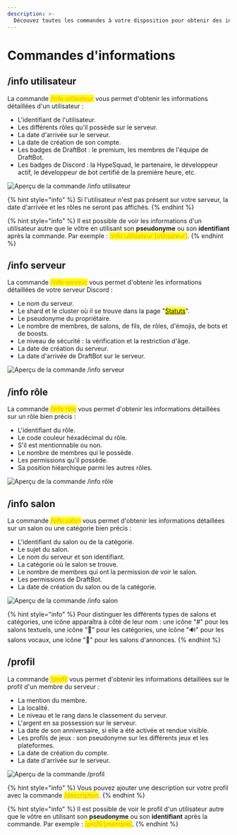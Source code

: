 ```yaml
---
description: >-
  Découvez toutes les commandes à votre disposition pour obtenir des informations détaillées sur un sujet précis.
---
```


# Commandes d'informations

## /info utilisateur

La commande <mark style="color:orange;">/info utilisateur</mark> vous permet d'obtenir les informations détaillées d'un utilisateur :

- L'identifiant de l'utilisateur.
- Les différents rôles qu'il possède sur le serveur.
- La date d'arrivée sur le serveur.
- La date de création de son compte.
- Les badges de DraftBot : le premium, les membres de l'équipe de DraftBot.
- Les badges de Discord : la HypeSquad, le partenaire, le développeur actif, le développeur de bot certifié de la première heure, etc.

![Aperçu de la commande /info utilisateur](../.gitbook/assets/info-commands/infouser.png)

{% hint style="info" %}
Si l'utilisateur n'est pas présent sur votre serveur, la date d'arrivée et les rôles ne seront pas affichés.
{% endhint %}

{% hint style="info" %}
Il est possible de voir les informations d'un utilisateur autre que le vôtre en utilisant son **pseudonyme** ou son **identifiant** après la commande. Par exemple : <mark style="color:orange;">/info utilisateur [utilisateur]</mark>.
{% endhint %}

## /info serveur

La commande <mark style="color:orange;">/info serveur</mark> vous permet d'obtenir les informations détaillées de votre serveur Discord :

- Le nom du serveur.
- Le shard et le cluster où il se trouve dans la page "<mark style="color:blue;">[Statuts](https://www.draftbot.fr/statuts)</mark>".
- Le pseudonyme du propriétaire.
- Le nombre de membres, de salons, de fils, de rôles, d'émojis, de bots et de boosts.
- Le niveau de sécurité : la vérification et la restriction d'âge.
- La date de création du serveur.
- La date d'arrivée de DraftBot sur le serveur.

![Aperçu de la commande /info serveur](../.gitbook/assets/info-commands/infoserver.png)

## /info rôle

La commande <mark style="color:orange;">/info rôle</mark> vous permet d'obtenir les informations détaillées sur un rôle bien précis :

- L'identifiant du rôle.
- Le code couleur héxadécimal du rôle.
- S'il est mentionnable ou non.
- Le nombre de membres qui le possède.
- Les permissions qu'il possède.
- Sa position hiéarchique parmi les autres rôles.

![Aperçu de la commande /info rôle](../.gitbook/assets/info-commands/inforole.png)

## /info salon

La commande <mark style="color:orange;">/info salon</mark> vous permet d'obtenir les informations détaillées sur un salon ou une catégorie bien précis :

- L'identifiant du salon ou de la catégorie.
- Le sujet du salon.
- Le nom du serveur et son identifiant.
- La catégorie où le salon se trouve.
- Le nombre de membres qui ont la permission de voir le salon.
- Les permissions de DraftBot.
- La date de création du salon ou de la catégorie.

![Aperçu de la commande /info salon](../.gitbook/assets/info-commands/infochannel.png)

{% hint style="info" %}
Pour distinguer les différents types de salons et catégories, une icône apparaîtra à côté de leur nom : une icône "#" pour les salons textuels, une icône "📁" pour les catégories, une icône "🔊" pour les salons vocaux, une icône "📢" pour les salons d'annonces.
{% endhint %}

## /profil

La commande <mark style="color:orange;">/profil</mark> vous permet d'obtenir les informations détaillées sur le profil d'un membre du serveur :

- La mention du membre.
- La localité.
- Le niveau et le rang dans le classement du serveur.
- L'argent en sa possession sur le serveur.
- La date de son anniversaire, si elle a été activée et rendue visible.
- Les profils de jeux : son pseudonyme sur les différents jeux et les plateformes.
- La date de création du compte.
- La date d'arrivée sur le serveur.

![Aperçu de la commande /profil](../.gitbook/assets/info-commands/profil.png)

{% hint style="info" %}
Vous pouvez ajouter une description sur votre profil avec la commande <mark style="color:orange;">/description</mark>.
{% endhint %}

{% hint style="info" %}
Il est possible de voir le profil d'un utilisateur autre que le vôtre en utilisant son **pseudonyme** ou son **identifiant** après la commande. Par exemple : <mark style="color:orange;">/profil [membre]</mark>.
{% endhint %}